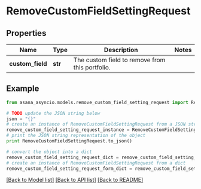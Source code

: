 # RemoveCustomFieldSettingRequest


## Properties

Name | Type | Description | Notes
------------ | ------------- | ------------- | -------------
**custom_field** | **str** | The custom field to remove from this portfolio. | 

## Example

```python
from asana_asyncio.models.remove_custom_field_setting_request import RemoveCustomFieldSettingRequest

# TODO update the JSON string below
json = "{}"
# create an instance of RemoveCustomFieldSettingRequest from a JSON string
remove_custom_field_setting_request_instance = RemoveCustomFieldSettingRequest.from_json(json)
# print the JSON string representation of the object
print RemoveCustomFieldSettingRequest.to_json()

# convert the object into a dict
remove_custom_field_setting_request_dict = remove_custom_field_setting_request_instance.to_dict()
# create an instance of RemoveCustomFieldSettingRequest from a dict
remove_custom_field_setting_request_form_dict = remove_custom_field_setting_request.from_dict(remove_custom_field_setting_request_dict)
```
[[Back to Model list]](../README.md#documentation-for-models) [[Back to API list]](../README.md#documentation-for-api-endpoints) [[Back to README]](../README.md)


